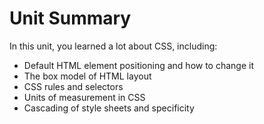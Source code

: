 # Unit Summary

In this unit, you learned a lot about CSS, including:

-   Default HTML element positioning and how to change it
-   The box model of HTML layout
-   CSS rules and selectors
-   Units of measurement in CSS
-   Cascading of style sheets and specificity